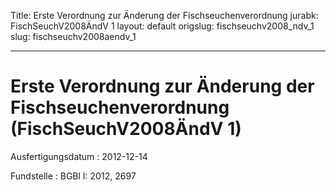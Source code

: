 Title: Erste Verordnung zur Änderung der Fischseuchenverordnung
jurabk: FischSeuchV2008ÄndV 1
layout: default
origslug: fischseuchv2008_ndv_1
slug: fischseuchv2008aendv_1

---

# Erste Verordnung zur Änderung der Fischseuchenverordnung (FischSeuchV2008ÄndV 1)

Ausfertigungsdatum
:   2012-12-14

Fundstelle
:   BGBl I: 2012, 2697

[^F779323_01_BJNR269700012]:     Diese Verordnung dient der Umsetzung der Durchführungsrichtlinie
    2012/31/EU der Kommission vom 25. Oktober 2012 zur Änderung des
    Anhangs IV der Richtlinie 2006/88/EG des Rates in Bezug auf die Liste
    der Fischarten, die für virale hämorrhagische Septikämie empfänglich
    sind, und zur Streichung des Eintrags bezüglich des epizootisches
    ulzerativen Syndroms (ABl. L 297 vom 26.10.2012, S. 26).

